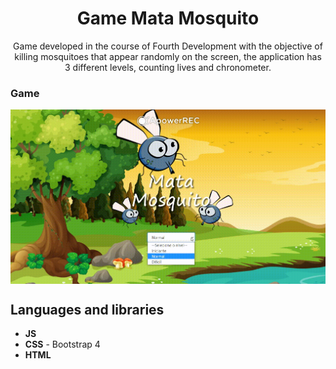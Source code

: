 <h1 align="center">
Game Mata Mosquito</h1>
 
<p align="center">Game developed in the course of Fourth Development with the objective of killing mosquitoes that appear randomly on the screen, the application has 3 different levels, counting lives and chronometer.</p> 

### Game
<div width= 100%>
 <img src="https://github.com/jpm4rtinss/gameMataMosquito/blob/master/img/20200820_171319.gif" align="center">

</div>

## Languages and libraries

- **JS**  
- **CSS** - Bootstrap 4
-  **HTML**
